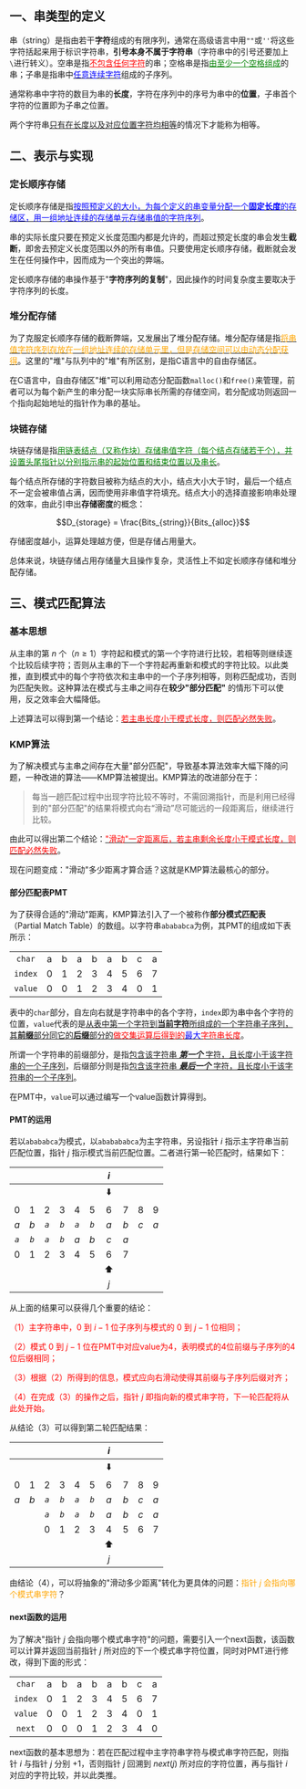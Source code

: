 ## 一、串类型的定义

串（string）是指由若干**字符**组成的有限序列，通常在高级语言中用`""`或`''`将这些字符括起来用于标识字符串，**引号本身不属于字符串**（字符串中的引号还要加上`\`进行转义）。空串是指<font color=red><u>不包含任何字符</u></font>的串；空格串是指<font color=green><u>由至少一个空格组成</u></font>的串；子串是指串中<u><font color=blue>任意连续字符</font></u>组成的子序列。

通常称串中字符的数目为串的**长度**，字符在序列中的序号为串中的**位置**，子串首个字符的位置即为子串之位置。

两个字符串<u>只有在长度以及对应位置字符均相等</u>的情况下才能称为相等。

## 二、表示与实现

### 定长顺序存储

定长顺序存储是指<u><font color=blue>按照预定义的大小，为每个定义的串变量分配一个**固定长度**的存储区，用一组地址连续的存储单元存储串值的字符序列</font></u>。

串的实际长度只要在预定义长度范围内都是允许的，而超过预定长度的串会发生**截断**，即舍去预定义长度范围以外的所有串值。只要使用定长顺序存储，截断就会发生在任何操作中，因而成为一个突出的弊端。

定长顺序存储的串操作基于"**字符序列的复制**"，因此操作的时间复杂度主要取决于字符序列的长度。

### 堆分配存储

为了克服定长顺序存储的截断弊端，又发展出了堆分配存储。堆分配存储是指<u><font color=orange>将串值字符序列存放在一组地址连续的存储单元里，但是存储空间可以由动态分配获得</font></u>。这里的"堆"与队列中的"堆"有所区别，是指C语言中的自由存储区。

在C语言中，自由存储区"堆"可以利用动态分配函数`malloc()`和`free()`来管理，前者可以为每个新产生的串分配一块实际串长所需的存储空间，若分配成功则返回一个指向起始地址的指针作为串的基址。

### 块链存储

块链存储是指<u><font color=green>用链表结点（又称作块）存储串值字符（每个结点存储若干个），并设置头尾指针以分别指示串的起始位置和结束位置以及串长</font></u>。

每个结点所存储的字符数目被称为结点的大小，结点大小大于1时，最后一个结点不一定会被串值占满，因而使用非串值字符填充。结点大小的选择直接影响串处理的效率，由此引申出**存储密度**的概念：

$$D_{storage} = \frac{Bits_{string}}{Bits_{alloc}}$$

存储密度越小，运算处理越方便，但是存储占用量大。

总体来说，块链存储占用存储量大且操作复杂，灵活性上不如定长顺序存储和堆分配存储。

## 三、模式匹配算法

### 基本思想

从主串的第 $n$ 个（$n \ge 1$）字符起和模式的第一个字符进行比较，若相等则继续逐个比较后续字符；否则从主串的下一个字符起再重新和模式的字符比较。以此类推，直到模式中的每个字符依次和主串中的一个子序列相等，则称匹配成功，否则为匹配失败。这种算法在模式与主串之间存在**较少"部分匹配"** 的情形下可以使用，反之效率会大幅降低。

上述算法可以得到第一个结论：<u><font color=red>若主串长度小于模式长度，则匹配必然失败</font></u>。

### KMP算法

为了解决模式与主串之间存在大量"部分匹配"，导致基本算法效率大幅下降的问题，一种改进的算法——KMP算法被提出。KMP算法的改进部分在于：

> 每当一趟匹配过程中出现字符比较不等时，不需回溯指针，而是利用已经得到的"部分匹配"的结果将模式向右“滑动”尽可能远的一段距离后，继续进行比较。

由此可以得出第二个结论：<u><font color=red>"滑动"一定距离后，若主串剩余长度小于模式长度，则匹配必然失败</font></u>。

现在问题变成："滑动"多少距离才算合适？这就是KMP算法最核心的部分。

#### 部分匹配表PMT

为了获得合适的"滑动"距离，KMP算法引入了一个被称作**部分模式匹配表**（Partial Match Table）的数组。以字符串`abababca`为例，其PMT的组成如下表所示：

|         |       |       |       |       |       |       |       |       |
| :-----: | :---: | :---: | :---: | :---: | :---: | :---: | :---: | :---: |
| `char`  |   a   |   b   |   a   |   b   |   a   |   b   |   c   |   a   |
| `index` |   0   |   1   |   2   |   3   |   4   |   5   |   6   |   7   |
| `value` |   0   |   0   |   1   |   2   |   3   |   4   |   0   |   1   |

表中的`char`部分，自左向右就是字符串中的各个字符，`index`即为串中各个字符的位置，`value`代表的是<u>从表中第一个字符到**当前字符**所组成的一个字符串子序列，其**前缀**部分同它的**后缀**部分的<font color=red>做交集运算后得到的<font color=blue>最大</font>字符串长度</font></u>。

所谓一个字符串的前缀部分，是指<u>包含该字符串 ***第一个*** 字符，且长度小于该字符串的一个子序列</u>，后缀部分则是指<u>包含该字符串 ***最后一个*** 字符，且长度小于该字符串的一个子序列</u>。

在PMT中，`value`可以通过编写一个value函数计算得到。

#### PMT的运用

若以`abababca`为模式，以`ababababca`为主字符串，另设指针 *i* 指示主字符串当前匹配位置，指针 *j* 指示模式当前匹配位置。二者进行第一轮匹配时，结果如下：

|       |       |       |       |       |       |  $i$  |       |       |       |
| :---: | :---: | :---: | :---: | :---: | :---: | :---: | :---: | :---: | :---: |
|       |       |       |       |       |       |   ⬇️   |       |       |       |
|  $0$  |  $1$  |  $2$  |  $3$  |  $4$  |  $5$  |  $6$  |  $7$  |  $8$  |  $9$  |
|  *a*  |  *b*  | *`a`* | *`b`* | *`a`* | *`b`* |  *a*  |  *b*  |  *c*  |  *a*  |
| *`a`* | *`b`* | *`a`* | *`b`* |  *a*  |  *b*  |  *c*  |  *a*  |       |       |
|  $0$  |  $1$  |  $2$  |  $3$  |  $4$  |  $5$  |  $6$  |  $7$  |
|       |       |       |       |       |       |   ⬆️   |       |       |       |
|       |       |       |       |       |       |  $j$  |       |       |       |

从上面的结果可以获得几个重要的结论：

<font color=red>（1）主字符串中，$0$ 到 $i - 1$ 位子序列与模式的 $0$ 到 $j - 1$ 位相同；

（2）模式 $0$ 到 $j - 1$ 位在PMT中对应value为4，表明模式的4位前缀与子序列的4位后缀相同；

（3）根据（2）所得到的信息，模式应向右滑动使得其前缀与子序列后缀对齐；

（4）在完成（3）的操作之后，指针 $j$ 即指向新的模式串字符，下一轮匹配将从此处开始。</font>

从结论（3）可以得到第二轮匹配结果：

|       |       |       |       |       |       |  $i$  |       |       |       |
| :---: | :---: | :---: | :---: | :---: | :---: | :---: | :---: | :---: | :---: |
|       |       |       |       |       |       |   ⬇️   |       |       |       |
|  $0$  |  $1$  |  $2$  |  $3$  |  $4$  |  $5$  |  $6$  |  $7$  |  $8$  |  $9$  |
|  *a*  |  *b*  | *`a`* | *`b`* | *`a`* | *`b`* |  *a*  |  *b*  |  *c*  |  *a*  |
|       |       | *`a`* | *`b`* | *`a`* | *`b`* |  *a*  |  *b*  |  *c*  |  *a*  |
|       |       |  $0$  |  $1$  |  $2$  |  $3$  |  $4$  |  $5$  |  $6$  |  $7$  |
|       |       |       |       |       |       |   ⬆️   |       |       |       |
|       |       |       |       |       |       |  $j$  |       |       |       |

由结论（4），可以将抽象的"滑动多少距离"转化为更具体的问题：<font color=orange>指针 $j$ 会指向哪个模式串字符</font>？

#### next函数的运用

为了解决"指针 *j* 会指向哪个模式串字符"的问题，需要引入一个next函数，该函数可以计算并返回当前指针 *j* 所对应的下一个模式串字符位置，同时对PMT进行修改，得到下面的形式：

|         |       |       |       |       |       |       |       |       |
| :-----: | :---: | :---: | :---: | :---: | :---: | :---: | :---: | :---: |
| `char`  |   a   |   b   |   a   |   b   |   a   |   b   |   c   |   a   |
| `index` |   0   |   1   |   2   |   3   |   4   |   5   |   6   |   7   |
| `value` |   0   |   0   |   1   |   2   |   3   |   4   |   0   |   1   |
| `next`  |   0   |   0   |   0   |   1   |   2   |   3   |   4   |   0   |

next函数的基本思想为：若在匹配过程中主字符串字符与模式串字符匹配，则指针 $i$ 与指针 $j$ 分别 $+1$，否则指针 $j$ 回溯到 $next(j)$ 所对应的字符位置，再与指针 $i$ 对应的字符比较，并以此类推。
